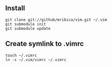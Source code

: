 ## Install

    git clone git://github/mribica/vim.git ~/.vim  
    git submodule init
    git submodule update

## Create symlink to .vimrc

    touch ~/.vimrc
    ln -s ~/.vim/vimrc ~/.vimrc
